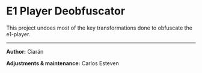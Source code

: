 # E1 Player Deobfuscator

This project undoes most of the key transformations done to obfuscate the e1-player.

---

**Author:** Ciarán

**Adjustments & maintenance:** Carlos Esteven
